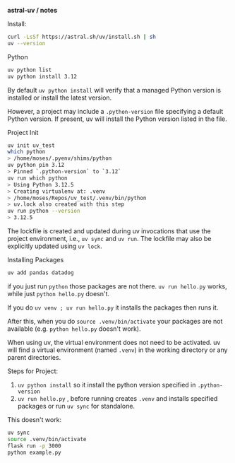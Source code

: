 **astral-uv / notes**

Install:

```bash
curl -LsSf https://astral.sh/uv/install.sh | sh
uv --version
```

Python  

```bash
uv python list
uv python install 3.12
```

By default `uv python install` will verify that a managed Python version is installed or install the latest version.

However, a project may include a `.python-version` file specifying a default Python version. If present, uv will install the Python version listed in the file.

Project Init

```bash
uv init uv_test
which python 
> /home/moses/.pyenv/shims/python
uv python pin 3.12
> Pinned `.python-version` to `3.12`
uv run which python
> Using Python 3.12.5
> Creating virtualenv at: .venv
> /home/moses/Repos/uv_test/.venv/bin/python
> uv.lock also created with this step
uv run python --version
> 3.12.5
```

The lockfile is created and updated during uv invocations that use the project environment, i.e., `uv sync` and `uv run`. The lockfile may also be explicitly updated using `uv lock`.

Installing Packages

```bash
uv add pandas datadog
```

if you just run `python` those packages are not there. `uv run hello.py` works, while just `python hello.py` doesn't.  

If you do `uv venv ; uv run hello.py` it installs the packages then runs it. 

After this, when you do `source .venv/bin/activate` your packages are not available (e.g. `python hello.py` doesn't work).

When using uv, the virtual environment does not need to be activated. uv will find a virtual environment (named `.venv`) in the working directory or any parent directories.

Steps for Project:

1. `uv python install` so it install the python version specified in `.python-version`
2. `uv run hello.py` , before running creates `.venv` and installs specified packages or run `uv sync` for standalone.

This doesn't work:

```bash
uv sync
source .venv/bin/activate
flask run -p 3000
python example.py
```
